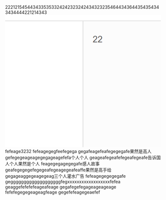 22212154544343353533242423232424343232354644343644354354343434444221214343
![](images/screenshot_1572354006521.png)
fefeage3232
fefeagegegfeefegega
gegafeagefeafegegegafe果然是高人
gefegegeageagegegageagefefa个人个人
geageafegeafefegeafegeafe告诉国人个人果然是个人
feagegegagegegafe感人故事
geafegegegefegegeafegeagegeafeaffe果然是高手给
gegageaggegeagegeag三个人灌水广告
fefeagegegegegafe
gegggggggggggggggggggfegxxxxxxxxxxxxxxxxxxfefea
geaggefefefefeageafeage
gegafegefegageageageage
fefefegegegeageagfeage
gegefefeagegeaefef